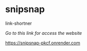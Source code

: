 # snipsnap
link-shortner

*Go to this link for access the website*

https://snipsnap-pkcf.onrender.com
